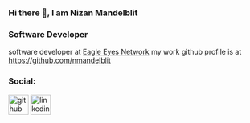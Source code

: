 ### Hi there 👋, I am Nizan Mandelblit
###  Software Developer 

software developer at [Eagle Eyes Network]([url](https://www.een.com/))
my work github profile is at https://github.com/nmandelblit


### Social:

[<img src='https://cdn.jsdelivr.net/npm/simple-icons@3.0.1/icons/github.svg' alt='github' height='40'>](https://github.com/NizanMandelblit)  [<img src='https://cdn.jsdelivr.net/npm/simple-icons@3.0.1/icons/linkedin.svg' alt='linkedin' height='40'>](https://www.linkedin.com/in/nizanmandelblit/) 
